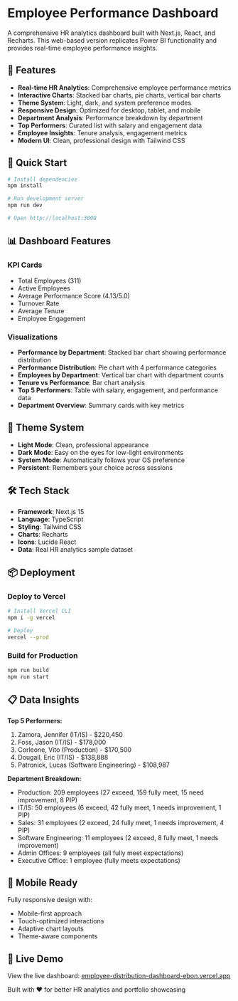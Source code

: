 # Employee Performance Dashboard

A comprehensive HR analytics dashboard built with Next.js, React, and Recharts. This web-based version replicates Power BI functionality and provides real-time employee performance insights.

## 🌟 Features

- **Real-time HR Analytics**: Comprehensive employee performance metrics
- **Interactive Charts**: Stacked bar charts, pie charts, vertical bar charts
- **Theme System**: Light, dark, and system preference modes
- **Responsive Design**: Optimized for desktop, tablet, and mobile
- **Department Analysis**: Performance breakdown by department
- **Top Performers**: Curated list with salary and engagement data
- **Employee Insights**: Tenure analysis, engagement metrics
- **Modern UI**: Clean, professional design with Tailwind CSS

## 🚀 Quick Start

```bash
# Install dependencies
npm install

# Run development server
npm run dev

# Open http://localhost:3000
```

## 📊 Dashboard Features

### KPI Cards
- Total Employees (311)
- Active Employees
- Average Performance Score (4.13/5.0)
- Turnover Rate
- Average Tenure
- Employee Engagement

### Visualizations
- **Performance by Department**: Stacked bar chart showing performance distribution
- **Performance Distribution**: Pie chart with 4 performance categories
- **Employees by Department**: Vertical bar chart with department counts
- **Tenure vs Performance**: Bar chart analysis
- **Top 5 Performers**: Table with salary, engagement, and performance data
- **Department Overview**: Summary cards with key metrics

## 🎨 Theme System

- **Light Mode**: Clean, professional appearance
- **Dark Mode**: Easy on the eyes for low-light environments
- **System Mode**: Automatically follows your OS preference
- **Persistent**: Remembers your choice across sessions

## 🛠 Tech Stack

- **Framework**: Next.js 15
- **Language**: TypeScript
- **Styling**: Tailwind CSS
- **Charts**: Recharts
- **Icons**: Lucide React
- **Data**: Real HR analytics sample dataset

## 📦 Deployment

### Deploy to Vercel
```bash
# Install Vercel CLI
npm i -g vercel

# Deploy
vercel --prod
```

### Build for Production
```bash
npm run build
npm run start
```

## 📋 Data Insights

**Top 5 Performers:**
1. Zamora, Jennifer (IT/IS) - $220,450
2. Foss, Jason (IT/IS) - $178,000
3. Corleone, Vito (Production) - $170,500
4. Dougall, Eric (IT/IS) - $138,888
5. Patronick, Lucas (Software Engineering) - $108,987

**Department Breakdown:**
- Production: 209 employees (27 exceed, 159 fully meet, 15 need improvement, 8 PIP)
- IT/IS: 50 employees (6 exceed, 42 fully meet, 1 needs improvement, 1 PIP)
- Sales: 31 employees (2 exceed, 24 fully meet, 1 needs improvement, 4 PIP)
- Software Engineering: 11 employees (2 exceed, 8 fully meet, 1 needs improvement)
- Admin Offices: 9 employees (all fully meet expectations)
- Executive Office: 1 employee (fully meets expectations)

## 📱 Mobile Ready

Fully responsive design with:
- Mobile-first approach
- Touch-optimized interactions
- Adaptive chart layouts
- Theme-aware components

## 🔗 Live Demo

View the live dashboard: [employee-distribution-dashboard-ebon.vercel.app](https://my-portfolio2025-ebon.vercel.app)

Built with ❤️ for better HR analytics and portfolio showcasing
